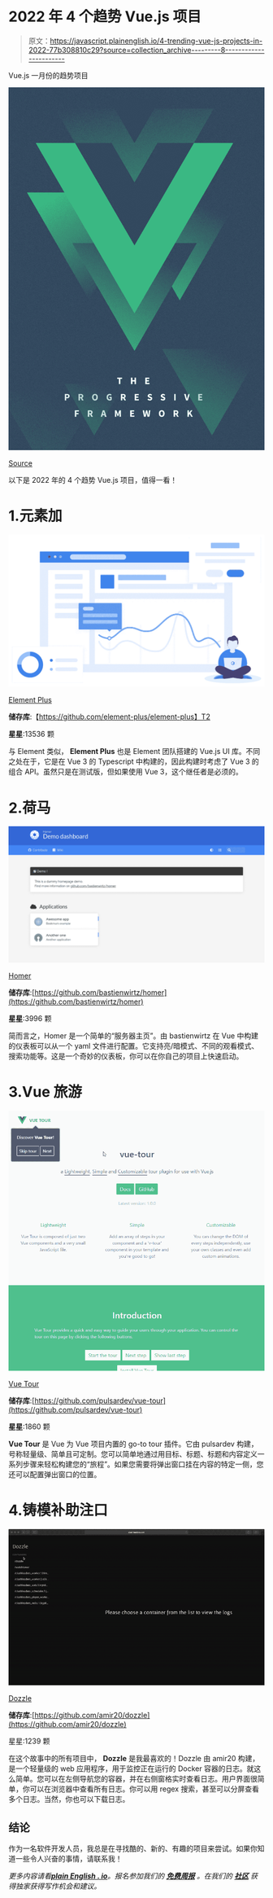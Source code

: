 # 2022 年 4 个趋势 Vue.js 项目

> 原文：<https://javascript.plainenglish.io/4-trending-vue-js-projects-in-2022-77b308810c29?source=collection_archive---------8----------------------->

Vue.js 一月份的趋势项目

![](img/62ef2fee4bdd9b7eec2e4559cede1ec5.png)

[Source](https://medium.com/the-vue-point/plans-for-the-next-iteration-of-vue-js-777ffea6fabf)

以下是 2022 年的 4 个趋势 Vue.js 项目，值得一看！

# 1.元素加

![](img/75e40edf484d6e220d3e424b854e9bd7.png)

[Element Plus](https://github.com/element-plus/element-plus)

**储存库**:【https://github.com/element-plus/element-plus】T2

**星星**:13536 颗

与 Element 类似， **Element Plus** 也是 Element 团队搭建的 Vue.js UI 库。不同之处在于，它是在 Vue 3 的 Typescript 中构建的，因此构建时考虑了 Vue 3 的组合 API。虽然只是在测试版，但如果使用 Vue 3，这个继任者是必须的。

# 2.荷马

![](img/dd751b01ad126ae896394e374b9bbfda.png)

[Homer](https://github.com/bastienwirtz/homer)

**储存库**:[https://github.com/bastienwirtz/homer](https://github.com/bastienwirtz/homer)

**星星**:3996 颗

简而言之，Homer 是一个简单的“服务器主页”。由 bastienwirtz 在 Vue 中构建的仪表板可以从一个 yaml 文件进行配置。它支持亮/暗模式、不同的观看模式、搜索功能等。这是一个奇妙的仪表板，你可以在你自己的项目上快速启动。

# 3.Vue 旅游

![](img/44ad3c16197cabd9f617dcbeffa9118b.png)

[Vue Tour](https://github.com/pulsardev/vue-tour)

**储存库**:[https://github.com/pulsardev/vue-tour](https://github.com/pulsardev/vue-tour)

**星星**:1860 颗

**Vue Tour** 是 Vue 为 Vue 项目内置的 go-to tour 插件。它由 pulsardev 构建，号称轻量级、简单且可定制。您可以简单地通过用目标、标题、标题和内容定义一系列步骤来轻松构建您的“旅程”。如果您需要将弹出窗口挂在内容的特定一侧，您还可以配置弹出窗口的位置。

# 4.铸模补助注口

![](img/a27656b7faf84896b85bad6317e7de9b.png)

[Dozzle](https://github.com/amir20/dozzle)

**储存库**:[https://github.com/amir20/dozzle](https://github.com/amir20/dozzle)

星星:1239 颗

在这个故事中的所有项目中， **Dozzle** 是我最喜欢的！Dozzle 由 amir20 构建，是一个轻量级的 web 应用程序，用于监控正在运行的 Docker 容器的日志。就这么简单。您可以在左侧导航您的容器，并在右侧窗格实时查看日志。用户界面很简单，你可以在浏览器中查看所有日志。你可以用 regex 搜索，甚至可以分屏查看多个日志。当然，你也可以下载日志。

## 结论

作为一名软件开发人员，我总是在寻找酷的、新的、有趣的项目来尝试。如果你知道一些令人兴奋的事情，请联系我！

*更多内容请看*[***plain English . io***](http://plainenglish.io/)*。报名参加我们的* [***免费周报***](http://newsletter.plainenglish.io/) *。在我们的* [***社区***](https://discord.gg/GtDtUAvyhW) *获得独家获得写作机会和建议。*